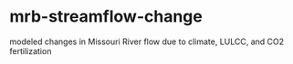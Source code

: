 # mrb-streamflow-change
modeled changes in Missouri River flow due to climate, LULCC, and CO2 fertilization
